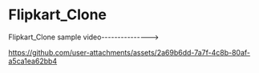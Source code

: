 # Flipkart_Clone

Flipkart_Clone sample video--------------->


https://github.com/user-attachments/assets/2a69b6dd-7a7f-4c8b-80af-a5ca1ea62bb4
